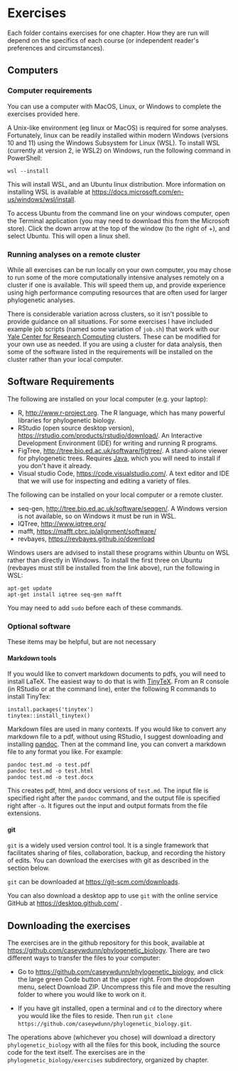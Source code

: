 # Exercises

Each folder contains exercises for one chapter. How they are run will depend on the specifics of each course (or independent reader's preferences and circumstances).

## Computers

### Computer requirements

You can use a computer with MacOS, Linux, or Windows to complete the exercises provided here.

A Unix-like environment (eg linux or MacOS) is required for some analyses. Fortunately, linux 
can be readily installed within modern Windows (versions 10 and 11) using 
the Windows Subsystem for Linux (WSL). To install WSL (currently at version 2, ie WSL2) on Windows, run the following command in PowerShell:

    wsl --install

This will install WSL, and an Ubuntu linux distribution. More information on installing WSL is available at 
https://docs.microsoft.com/en-us/windows/wsl/install.

To access Ubuntu from the command line on your windows computer, open the Terminal application (you may need to download this from the Microsoft store). Click the down arrow at the top of the window (to the right of +), and select Ubuntu. This will open a linux shell.

### Running analyses on a remote cluster

While all exercises can be run locally on your own computer, you may chose to run some of the more 
computationally intensive analyses remotely on a cluster if one is available. This will speed them 
up, and provide experience using high performance computing resources that are often used for larger 
phylogenetic analyses.

There is considerable 
variation across clusters, so it isn't possible to provide guidance on all situations. For some 
exercises I have included example job scripts (named some variation of `job.sh`) that work with our 
[Yale Center for Research Computing](https://research.computing.yale.edu/) clusters. These can be 
modified for your own use as needed. If you are using a cluster for data analysis, then some of the software listed in the requirements will be installed on the cluster rather than your local computer.

## Software Requirements

The following are installed on your local computer (e.g. your laptop):

- R, http://www.r-project.org. The R language, which has many powerful libraries for phylogenetic biology.
- RStudio (open source desktop version), https://rstudio.com/products/rstudio/download/. An Interactive Development Environment (IDE) for writing and running R programs.
- FigTree, http://tree.bio.ed.ac.uk/software/figtree/. A stand-alone viewer for phylogenetic trees. Requires [Java](https://www.java.com/en/download/), which you will need to install if you don't have it already. 
- Visual studio Code, https://code.visualstudio.com/. A text editor and IDE that we will use for inspecting and editing a variety of files.

The following can be installed on your local computer or a remote cluster. 

- seq-gen, http://tree.bio.ed.ac.uk/software/seqgen/. A Windows version is not available, so on Windows it must be run in WSL.
- IQTree, http://www.iqtree.org/
- mafft, https://mafft.cbrc.jp/alignment/software/
- revbayes, https://revbayes.github.io/download 

Windows users are advised to install these programs within Ubuntu on WSL rather than directly in Windows. To install the first three on Ubuntu (revbayes must still be installed from the link above), run the following in WSL:

    apt-get update
    apt-get install iqtree seq-gen mafft 

You may need to add `sudo` before each of these commands.

### Optional software

These items may be helpful, but are not necessary

#### Markdown tools

If you would like to convert markdown documents to pdfs, you will need to install LaTeX. The easiest way to do that is with [TinyTeX](https://yihui.org/tinytex/). From an R console (in RStudio or at the command line), enter the following R commands to install TinyTex:

    install.packages('tinytex')
    tinytex::install_tinytex()

Markdown files are used in many contexts. If you would like to convert any markdown file to a pdf, without using RStudio, I suggest downloading and installing [pandoc](https://pandoc.org/installing.html). Then at the command line, you can convert a markdown file to any format you like. For example:

    pandoc test.md -o test.pdf
    pandoc test.md -o test.html
    pandoc test.md -o test.docx

This creates pdf, html, and docx versions of `test.md`. The input file is specified right after the `pandoc` command, and the output file is specified right after `-o`. It figures out the input and output formats from the file extensions.

#### git

`git` is a widely used version control tool. It is a single framework that facilitates sharing of files, collaboration, backup, and recording the history of edits. You can download the exercises with git as described in the section below.

`git` can be downloaded at https://git-scm.com/downloads.

You can also download a desktop app to use `git` with the online service GitHub at https://desktop.github.com/ .

## Downloading the exercises

The exercises are in the github repository for this book, available at https://github.com/caseywdunn/phylogenetic_biology. There are two different ways to transfer the files to your computer:

- Go to https://github.com/caseywdunn/phylogenetic_biology, and click the large green Code button at the upper right. From the dropdown menu, select Download ZIP. Uncompress this file and move the resulting folder to where you would like to work on it.

- If you have git installed, open a terminal and `cd` to the directory where you would like the files to reside. Then run `git clone https://github.com/caseywdunn/phylogenetic_biology.git`.

The operations above (whichever you chose) will download a directory `phylogenetic_biology` with all the files for this book, including the source code for the text itself. The exercises are in the `phylogenetic_biology/exercises` subdirectory, organized by chapter.
